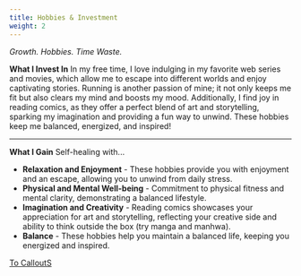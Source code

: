 ```yaml
---
title: Hobbies & Investment
weight: 2
---
```

*Growth. Hobbies. Time Waste.*

**What I Invest In**
In my free time, I love indulging in my favorite web series and movies, which allow me to escape into different worlds and enjoy captivating stories. Running is another passion of mine; it not only keeps me fit but also clears my mind and boosts my mood. Additionally, I find joy in reading comics, as they offer a perfect blend of art and storytelling, sparking my imagination and providing a fun way to unwind. These hobbies keep me balanced, energized, and inspired!

---

**What I Gain**
Self-healing with...

- **Relaxation and Enjoyment** - These hobbies provide you with enjoyment and an escape, allowing you to unwind from daily stress.
- **Physical and Mental Well-being** - Commitment to physical fitness and mental clarity, demonstrating a balanced lifestyle.
- **Imagination and Creativity** - Reading comics showcases your appreciation for art and storytelling, reflecting your creative side and ability to think outside the box (try manga and manhwa).
- **Balance** - These hobbies help you maintain a balanced life, keeping you energized and inspired.

[To CalloutS](callout)
<!--
The configuration of your site can be found in `config/_default/`.

<!--more-->
<!--
## Full Documentation

See https://docs.hugoblox.com/getting-started/customize/

## Navigation

### Menu

See https://docs.hugoblox.com/getting-started/customize/#menu-items

## Left Sidebar

Links are automatically generated from the structure of your content directory. Simply add a folder to nest a page.

### Extra Links

Additional links can be added under the `sidebar` section of your `config/_default/menus.yaml`:

```yaml
menu:
  sidebar:
    - name: "Need help?"
      params:
        type: separator
      weight: 1
    - name: "A page"
      pageRef: "/page-filename-here"
      weight: 2
    - name: "An external link ↗"
      url: "https://hugoblox.com"
      weight: 3
```

## Right Sidebar

A table of contents is automatically generated from the headings your Markdown file.

It can optionally be disabled by setting `toc: false` in the front matter of a page:

```yaml
---
title: My Page
toc: false
---
```
-->